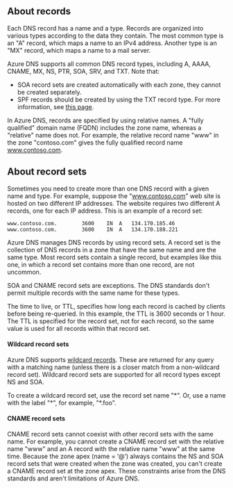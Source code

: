 ## About records

Each DNS record has a name and a type. Records are organized into various types according to the data they contain. The most common type is an "A" record, which maps a name to an IPv4 address. Another type is an "MX" record, which maps a name to a mail server.

Azure DNS supports all common DNS record types, including A, AAAA, CNAME, MX, NS, PTR, SOA, SRV, and TXT. Note that:
- SOA record sets  are created automatically with each zone, they cannot be created separately.
- SPF records should be created by using the TXT record type. For more information, see [this page](http://tools.ietf.org/html/rfc7208#section-3.1).

In Azure DNS, records are specified by using relative names. A "fully qualified" domain name (FQDN) includes the zone name, whereas a "relative" name does not. For example, the relative record name "www" in the zone "contoso.com" gives the fully qualified record name www.contoso.com.

## About record sets

Sometimes you need to create more than one DNS record with a given name and type. For example, suppose the "www.contoso.com" web site is hosted on two different IP addresses. The website requires two different A records, one for each IP address. This is an example of a record set:

	www.contoso.com.		3600	IN	A	134.170.185.46
	www.contoso.com.		3600	IN	A	134.170.188.221

Azure DNS manages DNS records by using record sets. A record set is the collection of DNS records in a zone that have the same name and are the same type. Most record sets contain a single record, but examples like this one, in which a record set contains more than one record, are not uncommon.

SOA and CNAME record sets are exceptions. The DNS standards don't permit multiple records with the same name for these types.

The time to live, or TTL, specifies how long each record is cached by clients before being re-queried. In this example, the TTL is 3600 seconds or 1 hour. The TTL is specified for the record set, not for each record, so the same value is used for all records within that record set.

#### Wildcard record sets

Azure DNS supports [wildcard records](https://en.wikipedia.org/wiki/Wildcard_DNS_record). These are returned for any query with a matching name (unless there is a closer match from a non-wildcard record set). Wildcard record sets are supported for all record types except NS and SOA.  

To create a wildcard record set, use the record set name "\*". Or, use a name with the label "\*", for example, "\*.foo".

#### CNAME record sets

CNAME record sets cannot coexist with other record sets with the same name. For example, you cannot create a CNAME record set with the relative name "www" and an A record with the relative name "www" at the same time. Because the zone apex (name = ‘@’) always contains the NS and SOA record sets that were created when the zone was created, you can't create a CNAME record set at the zone apex. These constraints arise from the DNS standards and aren't limitations of Azure DNS.
